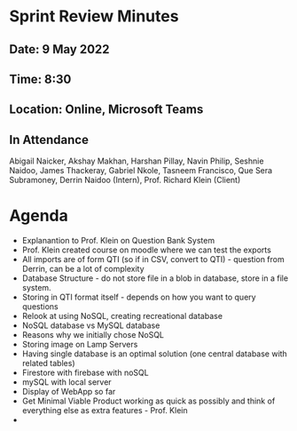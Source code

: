 # Sprint Review Minutes

## Date: 9 May 2022
## Time: 8:30
## Location: Online, Microsoft Teams
## In Attendance
Abigail Naicker, Akshay Makhan, Harshan Pillay, Navin Philip, Seshnie Naidoo, James Thackeray, Gabriel Nkole, Tasneem Francisco, Que Sera Subramoney, Derrin Naidoo (Intern), Prof. Richard Klein (Client)

# Agenda 

* Explanantion to Prof. Klein on Question Bank System
* Prof. Klein created course on moodle where we can test the exports
* All imports are of form QTI (so if in CSV, convert to QTI) - question from Derrin, can be a lot of complexity
* Database Structure - do not store file in a blob in database, store in a file system. 
* Storing in QTI format itself - depends on how you want to query questions 
* Relook at using NoSQL, creating recreational database
* NoSQL database vs MySQL database
* Reasons why we initially chose NoSQL
* Storing image on Lamp Servers
* Having single database is an optimal solution (one central database with related tables)
* Firestore with firebase with noSQL
* mySQL with local server
* Display of WebApp so far
* Get Minimal Viable Product working as quick as possibly and think of everything else as extra features - Prof. Klein
*  
